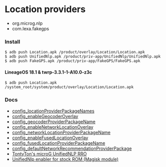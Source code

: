 # Location providers
* org.microg.nlp
* com.lexa.fakegps

### Install
```
$ adb push Location.apk /product/overlay/Location/Location.apk
$ adb push UnifiedNlp.apk /product/priv-app/UnifiedNlp/UnifiedNlp.apk
$ adb push FakeGPS.apk /product/priv-app/FakeGPS/FakeGPS.apk
```

#### LineageOS 18.1 & twrp-3.3.1-1-A10.0-z3c
```
$ adb push Location.apk /system_root/system/product/overlay/Location/Location.apk
```

### Docs
* [config_locationProviderPackageNames](https://cs.android.com/android/platform/superproject/+/android-11.0.0_r46:frameworks/base/core/res/res/values/config.xml;l=1653)
* [config_enableGeocoderOverlay](https://cs.android.com/android/platform/superproject/+/android-11.0.0_r46:frameworks/base/core/res/res/values/config.xml;l=1624)
* [config_geocoderProviderPackageName](https://cs.android.com/android/platform/superproject/+/android-11.0.0_r46:frameworks/base/core/res/res/values/config.xml;l=1627)
* [config_enableNetworkLocationOverlay](https://cs.android.com/android/platform/superproject/+/android-11.0.0_r46:frameworks/base/core/res/res/values/config.xml;l=1590)
* [config_networkLocationProviderPackageName](https://cs.android.com/android/platform/superproject/+/android-11.0.0_r46:frameworks/base/core/res/res/values/config.xml;l=1593)
* [config_enableFusedLocationOverlay](https://cs.android.com/android/platform/superproject/+/android-11.0.0_r46:frameworks/base/core/res/res/values/config.xml;l=1600)
* [config_fusedLocationProviderPackageName](https://cs.android.com/android/platform/superproject/+/android-11.0.0_r46:frameworks/base/core/res/res/values/config.xml;l=1603)
* [config_defaultNetworkRecommendationProviderPackage](https://cs.android.com/android/platform/superproject/+/android-11.0.0_r46:frameworks/base/core/res/res/values/config.xml;l=1616)
* [TontyTon's microG UnifiedNLP RRO](https://github.com/TontyTon/Microg-UnifiedNlp-Overlay)
* [UnifiedNlp enabler for stock ROM (Magisk module)](https://forum.xda-developers.com/t/magisk-unifiednlp-enabler-module-for-stock-rom.4411635/)
